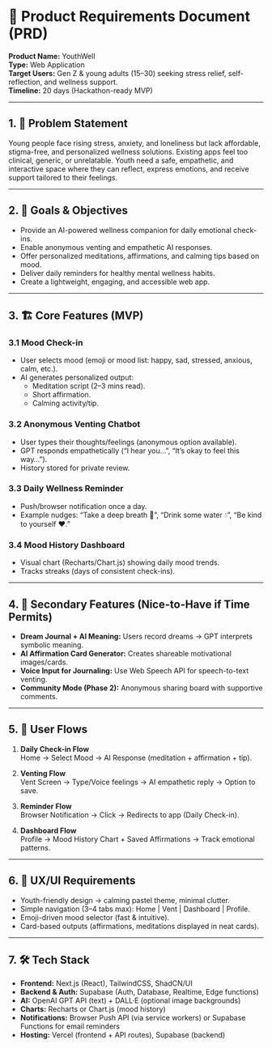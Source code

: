 # 📄 Product Requirements Document (PRD)

**Product Name:** YouthWell  
**Type:** Web Application  
**Target Users:** Gen Z & young adults (15–30) seeking stress relief, self-reflection, and wellness support.  
**Timeline:** 20 days (Hackathon-ready MVP)  

---

## 1. 🧠 Problem Statement  

Young people face rising stress, anxiety, and loneliness but lack affordable, stigma-free, and personalized wellness solutions. Existing apps feel too clinical, generic, or unrelatable. Youth need a safe, empathetic, and interactive space where they can reflect, express emotions, and receive support tailored to their feelings.  

---

## 2. 🎯 Goals & Objectives  

- Provide an AI-powered wellness companion for daily emotional check-ins.  
- Enable anonymous venting and empathetic AI responses.  
- Offer personalized meditations, affirmations, and calming tips based on mood.  
- Deliver daily reminders for healthy mental wellness habits.  
- Create a lightweight, engaging, and accessible web app.  

---

## 3. 🏗️ Core Features (MVP)  

### 3.1 Mood Check-in  
- User selects mood (emoji or mood list: happy, sad, stressed, anxious, calm, etc.).  
- AI generates personalized output:  
  - Meditation script (2–3 mins read).  
  - Short affirmation.  
  - Calming activity/tip.  

### 3.2 Anonymous Venting Chatbot  
- User types their thoughts/feelings (anonymous option available).  
- GPT responds empathetically (“I hear you…”, “It’s okay to feel this way…”).  
- History stored for private review.  

### 3.3 Daily Wellness Reminder  
- Push/browser notification once a day.  
- Example nudges: “Take a deep breath 🌿”, “Drink some water 💧”, “Be kind to yourself ❤️.”  

### 3.4 Mood History Dashboard  
- Visual chart (Recharts/Chart.js) showing daily mood trends.  
- Tracks streaks (days of consistent check-ins).  

---

## 4. 🌟 Secondary Features (Nice-to-Have if Time Permits)  

- **Dream Journal + AI Meaning:** Users record dreams → GPT interprets symbolic meaning.  
- **AI Affirmation Card Generator:** Creates shareable motivational images/cards.  
- **Voice Input for Journaling:** Use Web Speech API for speech-to-text venting.  
- **Community Mode (Phase 2):** Anonymous sharing board with supportive comments.  

---

## 5. 🧩 User Flows  

1. **Daily Check-in Flow**  
   Home → Select Mood → AI Response (meditation + affirmation + tip).  

2. **Venting Flow**  
   Vent Screen → Type/Voice feelings → AI empathetic reply → Option to save.  

3. **Reminder Flow**  
   Browser Notification → Click → Redirects to app (Daily Check-in).  

4. **Dashboard Flow**  
   Profile → Mood History Chart + Saved Affirmations → Track emotional patterns.  

---

## 6. 🎨 UX/UI Requirements  

- Youth-friendly design → calming pastel theme, minimal clutter.  
- Simple navigation (3–4 tabs max): Home | Vent | Dashboard | Profile.  
- Emoji-driven mood selector (fast & intuitive).  
- Card-based outputs (affirmations, meditations displayed in neat cards).  

---

## 7. 🛠️ Tech Stack  

- **Frontend:** Next.js (React), TailwindCSS, ShadCN/UI  
- **Backend & Auth:** Supabase (Auth, Database, Realtime, Edge functions)  
- **AI:** OpenAI GPT API (text) + DALL·E (optional image backgrounds)  
- **Charts:** Recharts or Chart.js (mood history)  
- **Notifications:** Browser Push API (via service workers) or Supabase Functions for email reminders  
- **Hosting:** Vercel (frontend + API routes), Supabase (backend)  

